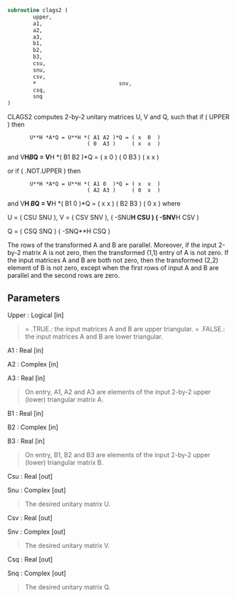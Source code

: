 ```fortran
subroutine clags2 (
		upper,
		a1,
		a2,
		a3,
		b1,
		b2,
		b3,
		csu,
		snu,
		csv,
		*                          snv,
		csq,
		snq
)
```

 CLAGS2 computes 2-by-2 unitary matrices U, V and Q, such
 that if ( UPPER ) then

           U**H *A*Q = U**H *( A1 A2 )*Q = ( x  0  )
                             ( 0  A3 )     ( x  x  )
 and
           V**H*B*Q = V**H *( B1 B2 )*Q = ( x  0  )
                            ( 0  B3 )     ( x  x  )

 or if ( .NOT.UPPER ) then

           U**H *A*Q = U**H *( A1 0  )*Q = ( x  x  )
                             ( A2 A3 )     ( 0  x  )
 and
           V**H *B*Q = V**H *( B1 0  )*Q = ( x  x  )
                             ( B2 B3 )     ( 0  x  )
 where

   U = (   CSU    SNU ), V = (  CSV    SNV ),
       ( -SNU**H  CSU )      ( -SNV**H CSV )

   Q = (   CSQ    SNQ )
       ( -SNQ**H  CSQ )

 The rows of the transformed A and B are parallel. Moreover, if the
 input 2-by-2 matrix A is not zero, then the transformed (1,1) entry
 of A is not zero. If the input matrices A and B are both not zero,
 then the transformed (2,2) element of B is not zero, except when the
 first rows of input A and B are parallel and the second rows are
 zero.

## Parameters
Upper : Logical [in]
> = .TRUE.: the input matrices A and B are upper triangular.
> = .FALSE.: the input matrices A and B are lower triangular.

A1 : Real [in]

A2 : Complex [in]

A3 : Real [in]
> On entry, A1, A2 and A3 are elements of the input 2-by-2
> upper (lower) triangular matrix A.

B1 : Real [in]

B2 : Complex [in]

B3 : Real [in]
> On entry, B1, B2 and B3 are elements of the input 2-by-2
> upper (lower) triangular matrix B.

Csu : Real [out]

Snu : Complex [out]
> The desired unitary matrix U.

Csv : Real [out]

Snv : Complex [out]
> The desired unitary matrix V.

Csq : Real [out]

Snq : Complex [out]
> The desired unitary matrix Q.

